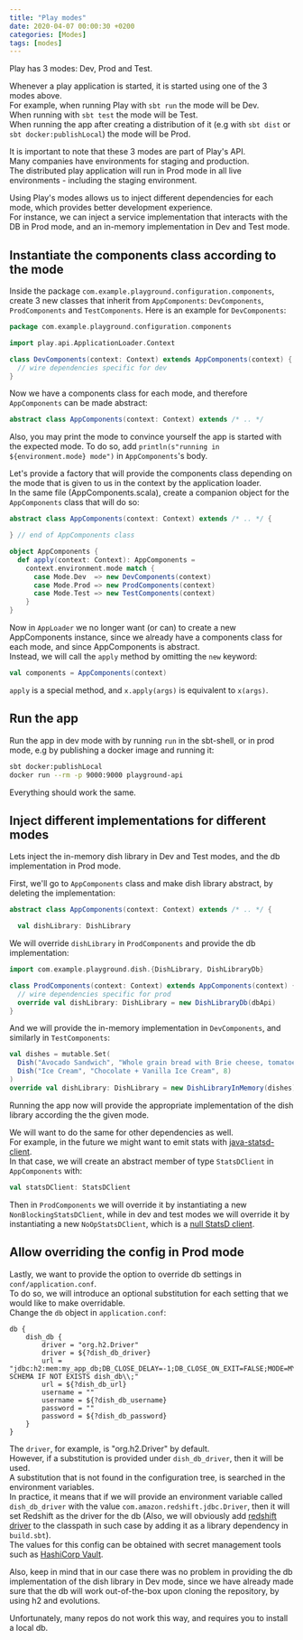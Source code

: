 ```yaml
---
title: "Play modes"
date: 2020-04-07 00:00:30 +0200
categories: [Modes]
tags: [modes]
---
```


Play has 3 modes: Dev, Prod and Test.

Whenever a play application is started, it is started using one of the 3 modes above.  
For example, when running Play with `sbt run` the mode will be Dev.  
When running with `sbt test` the mode will be Test.  
When running the app after creating a distribution of it (e.g with `sbt dist` or `sbt docker:publishLocal`) the mode will be Prod.  

It is important to note that these 3 modes are part of Play's API.  
Many companies have environments for staging and production.  
The distributed play application will run in Prod mode in all live environments - including the staging environment.

Using Play's modes allows us to inject different dependencies for each mode, which provides better development experience.  
For instance, we can inject a service implementation that interacts with the DB in Prod mode, and an in-memory implementation in Dev and Test mode.

## Instantiate the components class according to the mode

Inside the package `com.example.playground.configuration.components`, create 3 new classes that inherit from `AppComponents`: `DevComponents`, `ProdComponents` and `TestComponents`.
Here is an example for `DevComponents`:


```scala
package com.example.playground.configuration.components

import play.api.ApplicationLoader.Context

class DevComponents(context: Context) extends AppComponents(context) {
  // wire dependencies specific for dev
}
```

Now we have a components class for each mode, and therefore `AppComponents` can be made abstract:

```scala
abstract class AppComponents(context: Context) extends /* .. */
```
Also, you may print the mode to convince yourself the app is started with the expected mode. To do so, add `println(s"running in ${environment.mode} mode")` in `AppComponents`'s body.

Let's provide a factory that will provide the components class depending on the mode that is given to us in the context by the application loader.  
In the same file (AppComponents.scala), create a companion object for the `AppComponents` class that will do so:

```scala
abstract class AppComponents(context: Context) extends /* .. */ {

} // end of AppComponents class

object AppComponents {
  def apply(context: Context): AppComponents =
    context.environment.mode match {
      case Mode.Dev  => new DevComponents(context)
      case Mode.Prod => new ProdComponents(context)
      case Mode.Test => new TestComponents(context)
    }
}
```

Now in `AppLoader` we no longer want (or can) to create a new AppComponents instance, since we already have a components class for each mode, and since AppComponents is abstract.  
Instead, we will call the `apply` method by omitting the `new` keyword:

```scala
val components = AppComponents(context)
```
`apply` is a special method, and `x.apply(args)` is equivalent to `x(args)`.

## Run the app

Run the app in dev mode with by running `run` in the sbt-shell, or in prod mode, e.g by publishing a docker image and running it:
```bash
sbt docker:publishLocal
docker run --rm -p 9000:9000 playground-api
```
Everything should work the same.

## Inject different implementations for different modes

Lets inject the in-memory dish library in Dev and Test modes, and the db implementation in Prod mode.

First, we'll go to `AppComponents` class and make dish library abstract, by deleting the implementation:

```scala
abstract class AppComponents(context: Context) extends /* .. */ {

  val dishLibrary: DishLibrary
```

We will override `dishLibrary` in `ProdComponents` and provide the db implementation:

```scala
import com.example.playground.dish.{DishLibrary, DishLibraryDb}

class ProdComponents(context: Context) extends AppComponents(context) {
  // wire dependencies specific for prod
  override val dishLibrary: DishLibrary = new DishLibraryDb(dbApi)
}
```

And we will provide the in-memory implementation in `DevComponents`, and similarly in `TestComponents`:

```scala
val dishes = mutable.Set(
  Dish("Avocado Sandwich", "Whole grain bread with Brie cheese, tomatoes and avocado", 10),
  Dish("Ice Cream", "Chocolate + Vanilla Ice Cream", 8)
)
override val dishLibrary: DishLibrary = new DishLibraryInMemory(dishes)
```

Running the app now will provide the appropriate implementation of the dish library according the the given mode.

We will want to do the same for other dependencies as well.  
For example, in the future we might want to emit stats with [java-statsd-client](https://github.com/tim-group/java-statsd-client).  
In that case, we will create an abstract member of type `StatsDClient` in `AppComponents` with:
```scala
val statsDClient: StatsDClient
```
Then in `ProdComponents` we will override it by instantiating a new `NonBlockingStatsDClient`,
while in dev and test modes we will override it by instantiating a new `NoOpStatsDClient`,
which is a [null StatsD client](https://en.wikipedia.org/wiki/Null_object_pattern).

## Allow overriding the config in Prod mode

Lastly, we want to provide the option to override db settings in `conf/application.conf`.  
To do so, we will introduce an optional substitution for each setting that we would like to make overridable.  
Change the `db` object in `application.conf`:
```
db {
    dish_db {
        driver = "org.h2.Driver"
        driver = ${?dish_db_driver}
        url = "jdbc:h2:mem:my_app_db;DB_CLOSE_DELAY=-1;DB_CLOSE_ON_EXIT=FALSE;MODE=MYSQL;INIT=CREATE SCHEMA IF NOT EXISTS dish_db\\;"
        url = ${?dish_db_url}
        username = ""
        username = ${?dish_db_username}
        password = ""
        password = ${?dish_db_password}
    }
}
```
The `driver`, for example, is "org.h2.Driver" by default.  
However, if a substitution is provided under `dish_db_driver`, then it will be used.  
A substitution that is not found in the configuration tree, is searched in the environment variables.  
In practice, it means that if we will provide an environment variable called `dish_db_driver` with the value `com.amazon.redshift.jdbc.Driver`, then it will set Redshift as the driver for the db (Also, we will obviously add [redshift driver](https://mvnrepository.com/artifact/com.amazon.redshift/redshift-jdbc42) to the classpath in such case by adding it as a library dependency in `build.sbt`).  
The values for this config can be obtained with secret management tools such as [HashiCorp Vault](https://www.hashicorp.com/products/vault).

Also, keep in mind that in our case there was no problem in providing the db implementation of the dish library in Dev mode, since we have already made sure that the db will work out-of-the-box upon cloning the repository, by using h2 and evolutions.

Unfortunately, many repos do not work this way, and requires you to install a local db.